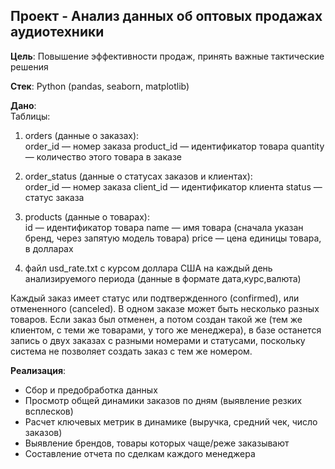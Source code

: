 ## Проект - Анализ данных об оптовых продажах аудиотехники

  **Цель**:  Повышение эффективности продаж, принять важные тактические решения  
 
 **Стек**: Python (pandas, seaborn, matplotlib)  

**Дано**:   
Таблицы:
1) orders (данные о заказах):  
order_id — номер заказа
product_id — идентификатор товара
quantity — количество этого товара в заказе

2) order_status (данные о статусах заказов и клиентах):  
order_id — номер заказа
client_id — идентификатор клиента
status — статус заказа

3) products (данные о товарах):  
id — идентификатор товара
name — имя товара (сначала указан бренд, через запятую модель товара)
price — цена единицы товара, в долларах

4) файл usd_rate.txt с курсом доллара США на каждый день анализируемого периода (данные в формате дата,курс,валюта)

Каждый заказ имеет статус или подтвержденного (confirmed), или отмененного (canceled). В одном заказе может быть несколько разных товаров. Если заказ был отменен, а потом создан такой же (тем же клиентом, с теми же товарами, у того же менеджера), в базе останется запись о двух заказах с разными номерами и статусами, поскольку система не позволяет создать заказ с тем же номером.

**Реализация**:   
- Сбор и предобработка данных
- Просмотр общей динамики заказов по дням (выявление резких всплесков)
- Расчет ключевых метрик в динамике (выручка, средний чек, число заказов)
- Выявление брендов, товары которых чаще/реже заказывают
- Составление отчета по сделкам каждого менеджера

